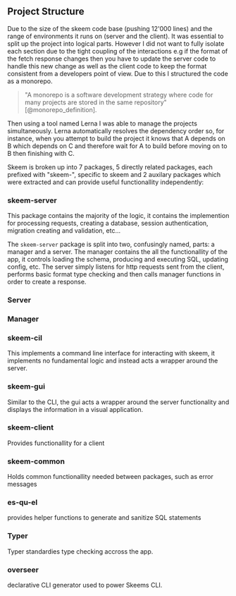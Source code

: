 ## Project Structure

Due to the size of the skeem code base (pushing 12'000 lines) and the range of environments it runs on (server and the client). It was essential to split up the project into logical parts. However I did not want to fully isolate each section due to the tight coupling of the interactions e.g if the format of the fetch response changes then you have to update the server code to handle this new change as well as the client code to keep the format consistent from a developers point of view. Due to this I structured the code as a monorepo.

> "A monorepo is a software development strategy where code for many projects are stored in the same repository" [@monorepo_definition].

Then using a tool named Lerna I was able to manage the projects simultaneously. Lerna automatically resolves the dependency order so, for instance, when you attempt to build the project it knows that A depends on B which depends on C and therefore wait for A to build before moving on to B then finishing with C.

Skeem is broken up into 7 packages, 5 directly related packages, each prefixed with "skeem-", specific to skeem and 2 auxilary packages which were extracted and can provide useful functionallity independently:

### skeem-server

This package contains the majority of the logic, it contains the implemention for processing requests, creating a database, session authentication, migration creating and validation, etc...

The `skeem-server` package is split into two, confusingly named, parts: a manager and a server. The manager contains the all the functionallity of the app, it controls loading the schema, producing and executing SQL, updating config, etc. The server simply listens for http requests sent from the client, performs basic format type checking and then calls manager functions in order to create a response.

### Server

### Manager

### skeem-cil

This implements a command line interface for interacting with skeem, it implements no fundamental logic and instead acts a wrapper around the server.

### skeem-gui

Similar to the CLI, the gui acts a wrapper around the server functionality and displays the information in a visual application.

### skeem-client

Provides functionallity for a client

### skeem-common

Holds common functionallity needed between packages, such as error messages

### es-qu-el

provides helper functions to generate and sanitize SQL statements

### Typer

Typer standardies type checking accross the app.

### overseer

declarative CLI generator used to power Skeems CLI.
